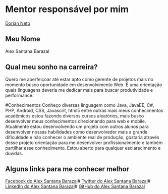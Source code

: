 # Mentor responsável por mim

[Dorian Neto](/mentores/perfis/dorian_Neto.md)

## Meu Nome

Alex Santana Barazal

## Qual meu sonho na carreira?

Quero me aperfeiçoar até estar apto como gerente de projetos mais no momento
busco oportunidade em desenvolvimento Web. É uma orientação quais linguagens 
deveria me dedicar mais para buscar produtividade e performance. 

#Conhecimentos
Conheço diversas linguagem como Java, JavaEE, C#, PHP, Android, CSS, Javascrit, html5 entre outras mais meus conhecimentos acadêmicos estou fazendo diversos cursos aleatórios, mais busco desenvolver meus conhecimentos direcionando para web e mobile. 
Atualmente estou desenvolvendo um projeto com outros alunos para desenvolver nossas habilidades como desenvolvedor mais a grande dificuldade e não conhecer o ambiente real de produção, gostaria através desse projeto orientação para me desenvolver profissionalmente e também partilhar esse conhecimento.
Estou aberto para qualquer esclarecimento e duvidas.

## Alguns links para me conhecer melhor

[Facebook do Alex Santana Barazal](https://www.facebook.com/alex.santanabarazal)#
[Twitter do Alex Santana Barazal](https://twitter.com/_LastResort)#
[LinkedIn do Alex Santana Barazal](https://br.linkedin.com/in/alex-santana-barazal-0938a821)#
[GitHub do Alex Santana Barazal](https://github.com/AlexBarazal)
```